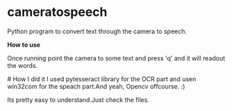 # cameratospeech
Python program to convert text through the camera to speech.

<b>How to use</b><p>
Once running point the camera to some text and press 'q' and it will readout the words.
</p>
# How I did it  
I used pytesseract library for the OCR part and usen win32com for the speach part.And yeah, Opencv offcourse. :)

Its pretty easy to understand.Just check the files.
